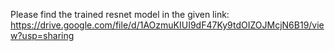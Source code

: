 Please find the trained resnet model in the given link:
https://drive.google.com/file/d/1AOzmuKIUI9dF47Ky9tdOIZOJMcjN6B19/view?usp=sharing
